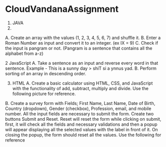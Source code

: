 # CloudVandanaAssignment

1. JAVA
2. 
A. Create an array with the values (1, 2, 3, 4, 5, 6, 7) and shuffle it. 
B. Enter a Roman Number as input and convert it to an integer. (ex IX = 9) 
C. Check if the input is pangram or not. (Pangram is a sentence that contains all the alphabet from a-z)

2 JavaScript 
A. Take a sentence as an input and reverse every word in that sentence.  Example - This is a sunny day > shiT si a ynnus yad. 
B. Perform sorting of an array in descending order.

3. HTML 
A. Create a basic calculator using HTML, CSS, and JavaScript with the functionality of add, 
subtract, multiply and divide. Use the following picture for reference.

B. Create a survey form with Fields; First Name, Last Name, Date of Birth, Country (dropdown), 
Gender (checkbox), Profession, email, and mobile number. All the input fields are 
necessary to submit the form. Create two buttons Submit and Reset. Reset will reset the 
form while clicking on submit, first, it will check all the fields and necessary validations and 
then a popup will appear displaying all the selected values with the label in front of it. On 
closing the popup, the form should reset all the values. Use the following for reference
